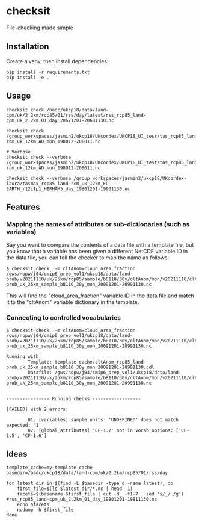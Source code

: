 # checksit

File-checking made simple

## Installation

Create a venv, then install dependencies:

```
pip install -r requirements.txt
pip install -e .
```

## Usage

```
checksit check /badc/ukcp18/data/land-cpm/uk/2.2km/rcp85/01/rss/day/latest/rss_rcp85_land-cpm_uk_2.2km_01_day_20671201-20681130.nc

checksit check /group_workspaces/jasmin2/ukcp18/UKcordex/UKCP18_UI_test/tas_rcp85_land-rcm_uk_12km_AD_mon_198012-208011.nc

# Verbose
checksit check --verbose /group_workspaces/jasmin2/ukcp18/UKcordex/UKCP18_UI_test/tas_rcp85_land-rcm_uk_12km_AD_mon_198012-208011.nc

checksit check --verbose /group_workspaces/jasmin2/ukcp18/UKcordex-laura/tasmax_rcp85_land-rcm_uk_12km_EC-EARTH_r12i1p1_HIRHAM5_day_19801201-19901130.nc
```

## Features

### Mapping the names of attributes or sub-dictionaries (such as variables)

Say you want to compare the contents of a data file with a template file, but you know that
a variable has been given a different NetCDF variable ID in the data file, you can tell the 
checker to map the name as follows:

```
$ checksit check  -m cltAnom=cloud_area_fraction  /gws/nopw/j04/cmip6_prep_vol1/ukcp18/data/land-prob/v20211110/uk/25km/rcp85/sample/b8110/30y/cltAnom/mon/v20211110/cltAnom_rcp85_land-prob_uk_25km_sample_b8110_30y_mon_20091201-20991130.nc
```

This will find the "cloud_area_fraction" variable ID in the data file and match it to the 
"cltAnom" variable dictionary in the template.

### Connecting to controlled vocabularies

```
$ checksit check  -m cltAnom=cloud_area_fraction  /gws/nopw/j04/cmip6_prep_vol1/ukcp18/data/land-prob/v20211110/uk/25km/rcp85/sample/b8110/30y/cltAnom/mon/v20211110/cltAnom_rcp85_land-prob_uk_25km_sample_b8110_30y_mon_20091201-20991130.nc

Running with:
        Template: template-cache/cltAnom_rcp85_land-prob_uk_25km_sample_b8110_30y_mon_20091201-20991130.cdl
        Datafile: /gws/nopw/j04/cmip6_prep_vol1/ukcp18/data/land-prob/v20211110/uk/25km/rcp85/sample/b8110/30y/cltAnom/mon/v20211110/cltAnom_rcp85_land-prob_uk_25km_sample_b8110_30y_mon_20091201-20991130.nc


---------------- Running checks ------------------

[FAILED] with 2 errors:

        01. [variables] sample:units: 'UNDEFINED' does not match expected: '1'
        02. [global_attributes] 'CF-1.7' not in vocab options: ['CF-1.5', 'CF-1.6']
```


## Ideas

```
template_cache=my-template-cache
basedir=/badc/ukcp18/data/land-cpm/uk/2.2km/rcp85/01/rss/day

for latest_dir in $(find -L $basedir -type d -name latest); do
    first_file=$(ls $latest_dir/*.nc | head -1)
    facets=$(basename $first_file | cut -d_ -f1-7 | sed 's/_/ /g')
#rss_rcp85_land-cpm_uk_2.2km_01_day_19801201-19811130.nc
    echo $facets
    ncdump -h $first_file
done

```
